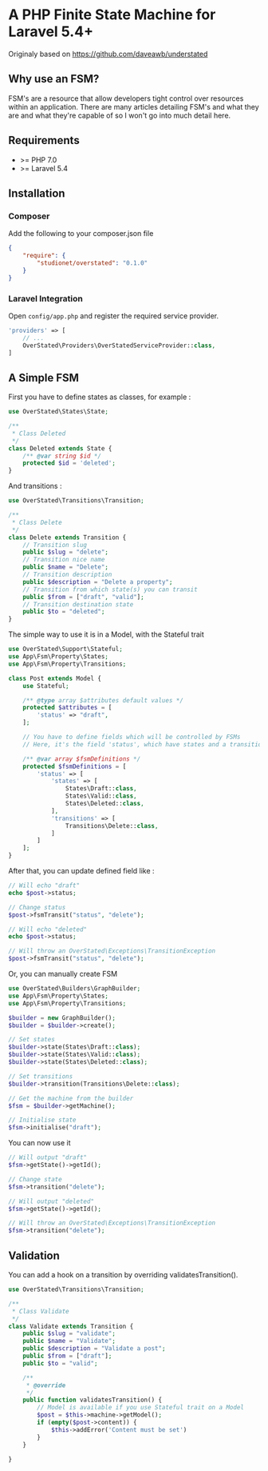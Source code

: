 A PHP Finite State Machine for Laravel 5.4+
==========================

Originaly based on https://github.com/daveawb/understated

## Why use an FSM?
FSM's are a resource that allow developers tight control over resources within an application. There are many
articles detailing FSM's and what they are and what they're capable of so I won't go into much detail here.

## Requirements
- \>= PHP 7.0
- \>= Laravel 5.4

## Installation
### Composer
Add the following to your composer.json file

````json
{
    "require": {
        "studionet/overstated": "0.1.0"
    }
}
````

### Laravel Integration
Open `config/app.php` and register the required service provider.

```php
'providers' => [
    // ...
    OverStated\Providers\OverStatedServiceProvider::class,
]
```

## A Simple FSM

First you have to define states as classes, for example :

````php
use OverStated\States\State;

/**
 * Class Deleted
 */
class Deleted extends State {
	/** @var string $id */
	protected $id = 'deleted';
}
````

And transitions :

````php
use OverStated\Transitions\Transition;

/**
 * Class Delete
 */
class Delete extends Transition {
	// Transition slug
	public $slug = "delete";
	// Transition nice name
	public $name = "Delete";
	// Transition description
	public $description = "Delete a property";
	// Transition from which state(s) you can transit
	public $from = ["draft", "valid"];
	// Transition destination state
	public $to = "deleted";
}
````

The simple way to use it is in a Model, with the Stateful trait

````php
use OverStated\Support\Stateful;
use App\Fsm\Property\States;
use App\Fsm\Property\Transitions;

class Post extends Model {
	use Stateful;

	/** @type array $attributes default values */
	protected $attributes = [
		'status' => "draft",
	];

	// You have to define fields which will be controlled by FSMs
	// Here, it's the field 'status', which have states and a transition

	/** @var array $fsmDefinitions */
	protected $fsmDefinitions = [
		'status' => [
			'states' => [
				States\Draft::class,
				States\Valid::class,
				States\Deleted::class,
			],
			'transitions' => [
				Transitions\Delete::class,
			]
		]
	];
}
````

After that, you can update defined field like :
````php
// Will echo "draft"
echo $post->status;

// Change status
$post->fsmTransit("status", "delete");

// Will echo "deleted"
echo $post->status;

// Will throw an OverStated\Exceptions\TransitionException
$post->fsmTransit("status", "delete");
````


Or, you can manually create FSM

````php
use OverStated\Builders\GraphBuilder;
use App\Fsm\Property\States;
use App\Fsm\Property\Transitions;

$builder = new GraphBuilder();
$builder = $builder->create();

// Set states
$builder->state(States\Draft::class);
$builder->state(States\Valid::class);
$builder->state(States\Deleted::class);

// Set transitions
$builder->transition(Transitions\Delete::class);

// Get the machine from the builder
$fsm = $builder->getMachine();

// Initialise state
$fsm->initialise("draft");
````

You can now use it

````php
// Will output "draft"
$fsm->getState()->getId();

// Change state
$fsm->transition("delete");

// Will output "deleted"
$fsm->getState()->getId();

// Will throw an OverStated\Exceptions\TransitionException
$fsm->transition("delete");
````

## Validation
You can add a hook on a transition by overriding validatesTransition().

````php
use OverStated\Transitions\Transition;

/**
 * Class Validate
 */
class Validate extends Transition {
	public $slug = "validate";
	public $name = "Validate";
	public $description = "Validate a post";
	public $from = ["draft"];
	public $to = "valid";

	/**
	 * @override
	 */
	public function validatesTransition() {
		// Model is available if you use Stateful trait on a Model
		$post = $this->machine->getModel();
		if (empty($post->content)) {
			$this->addError('Content must be set')
		}
	}

}
````
